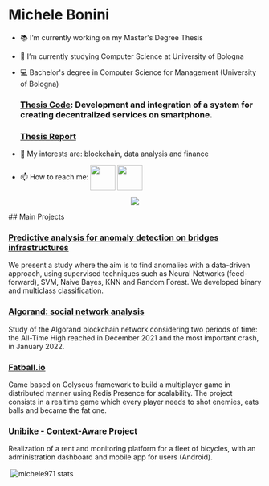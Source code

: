 # Michele Bonini

- 📚 I’m currently working on my Master's Degree Thesis


- 🌱 I’m currently studying Computer Science at University of Bologna 


- 💻 Bachelor's degree in Computer Science for Management (University of Bologna)
  ### [Thesis Code](https://gitlab.com/BonnyBay/progettotesi): Development and integration of a system for creating decentralized services on smartphone.
  ### [Thesis Report](https://amslaurea.unibo.it/22167/)

- 📖 My interests are: blockchain, data analysis and finance

- 📫 How to reach me:
<a href="https://twitter.com/michele_bonini" target="blank"><img align="center" src="https://as2.ftcdn.net/v2/jpg/01/15/63/37/1000_F_115633770_eW4YFq7wORcielto9JPDsqAKys7Y54HZ.jpg" height="50" /></a>
<a href="https://www.linkedin.com/in/michele-bonini-4769021b6/" target="blank"><img align="center" src="https://upload.wikimedia.org/wikipedia/commons/c/ca/LinkedIn_logo_initials.png" height="50" /></a>

<p align="center">
  <a href="#">
      <img src="https://estruyf-github.azurewebsites.net/api/VisitorHit?user=Michele971f&repo=Michele971&countColor=%4169E1" />
   </a>
</p>
## Main Projects

### [Predictive analysis for anomaly detection on bridges infrastructures](https://gitlab.com/BonnyBay/bridges-sensors)

We present a study where the aim is to find anomalies with a data-driven approach, using supervised techniques such as Neural Networks (feed-forward), SVM, Naive Bayes, KNN and Random Forest.
We developed binary and multiclass classification.


### [Algorand: social network analysis](https://gitlab.com/BonnyBay/snaproject)

Study of the Algorand blockchain network considering two periods of time: the All-Time High reached in December 2021 and the most important crash, in January 2022.

### [Fatball.io](https://gitlab.com/BonnyBay/fatball)

Game based on Colyseus framework to build a multiplayer game in distributed manner using Redis Presence for scalability. The project consists in a realtime game which every player needs to shot enemies, eats balls and became the fat one. 

### [Unibike - Context-Aware Project](https://gitlab.com/BonnyBay/sca-project)

Realization of a rent and monitoring platform for a fleet of bicycles, with an administration dashboard and mobile app for users (Android).

<p>&nbsp;<img align="center" src="https://github-readme-stats.vercel.app/api?username=michele971&show_icons=true&locale=en" alt="michele971 stats" /></p>

